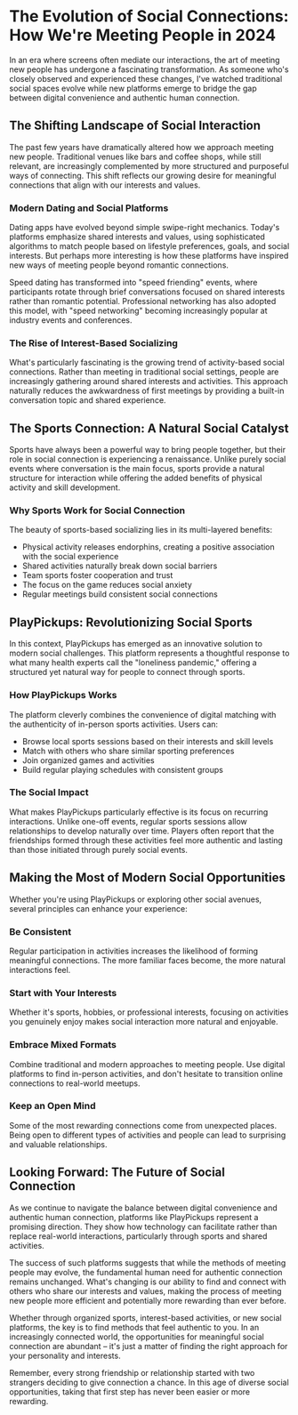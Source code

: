 # The Evolution of Social Connections: How We're Meeting People in 2024

In an era where screens often mediate our interactions, the art of meeting new people has undergone a fascinating transformation. As someone who's closely observed and experienced these changes, I've watched traditional social spaces evolve while new platforms emerge to bridge the gap between digital convenience and authentic human connection.

## The Shifting Landscape of Social Interaction

The past few years have dramatically altered how we approach meeting new people. Traditional venues like bars and coffee shops, while still relevant, are increasingly complemented by more structured and purposeful ways of connecting. This shift reflects our growing desire for meaningful connections that align with our interests and values.

### Modern Dating and Social Platforms

Dating apps have evolved beyond simple swipe-right mechanics. Today's platforms emphasize shared interests and values, using sophisticated algorithms to match people based on lifestyle preferences, goals, and social interests. But perhaps more interesting is how these platforms have inspired new ways of meeting people beyond romantic connections.

Speed dating has transformed into "speed friending" events, where participants rotate through brief conversations focused on shared interests rather than romantic potential. Professional networking has also adopted this model, with "speed networking" becoming increasingly popular at industry events and conferences.

### The Rise of Interest-Based Socializing

What's particularly fascinating is the growing trend of activity-based social connections. Rather than meeting in traditional social settings, people are increasingly gathering around shared interests and activities. This approach naturally reduces the awkwardness of first meetings by providing a built-in conversation topic and shared experience.

## The Sports Connection: A Natural Social Catalyst

Sports have always been a powerful way to bring people together, but their role in social connection is experiencing a renaissance. Unlike purely social events where conversation is the main focus, sports provide a natural structure for interaction while offering the added benefits of physical activity and skill development.

### Why Sports Work for Social Connection

The beauty of sports-based socializing lies in its multi-layered benefits:
- Physical activity releases endorphins, creating a positive association with the social experience
- Shared activities naturally break down social barriers
- Team sports foster cooperation and trust
- The focus on the game reduces social anxiety
- Regular meetings build consistent social connections

## PlayPickups: Revolutionizing Social Sports

In this context, PlayPickups has emerged as an innovative solution to modern social challenges. This platform represents a thoughtful response to what many health experts call the "loneliness pandemic," offering a structured yet natural way for people to connect through sports.

### How PlayPickups Works

The platform cleverly combines the convenience of digital matching with the authenticity of in-person sports activities. Users can:
- Browse local sports sessions based on their interests and skill levels
- Match with others who share similar sporting preferences
- Join organized games and activities
- Build regular playing schedules with consistent groups

### The Social Impact

What makes PlayPickups particularly effective is its focus on recurring interactions. Unlike one-off events, regular sports sessions allow relationships to develop naturally over time. Players often report that the friendships formed through these activities feel more authentic and lasting than those initiated through purely social events.

## Making the Most of Modern Social Opportunities

Whether you're using PlayPickups or exploring other social avenues, several principles can enhance your experience:

### Be Consistent
Regular participation in activities increases the likelihood of forming meaningful connections. The more familiar faces become, the more natural interactions feel.

### Start with Your Interests
Whether it's sports, hobbies, or professional interests, focusing on activities you genuinely enjoy makes social interaction more natural and enjoyable.

### Embrace Mixed Formats
Combine traditional and modern approaches to meeting people. Use digital platforms to find in-person activities, and don't hesitate to transition online connections to real-world meetups.

### Keep an Open Mind
Some of the most rewarding connections come from unexpected places. Being open to different types of activities and people can lead to surprising and valuable relationships.

## Looking Forward: The Future of Social Connection

As we continue to navigate the balance between digital convenience and authentic human connection, platforms like PlayPickups represent a promising direction. They show how technology can facilitate rather than replace real-world interactions, particularly through sports and shared activities.

The success of such platforms suggests that while the methods of meeting people may evolve, the fundamental human need for authentic connection remains unchanged. What's changing is our ability to find and connect with others who share our interests and values, making the process of meeting new people more efficient and potentially more rewarding than ever before.

Whether through organized sports, interest-based activities, or new social platforms, the key is to find methods that feel authentic to you. In an increasingly connected world, the opportunities for meaningful social connection are abundant – it's just a matter of finding the right approach for your personality and interests.

Remember, every strong friendship or relationship started with two strangers deciding to give connection a chance. In this age of diverse social opportunities, taking that first step has never been easier or more rewarding.
